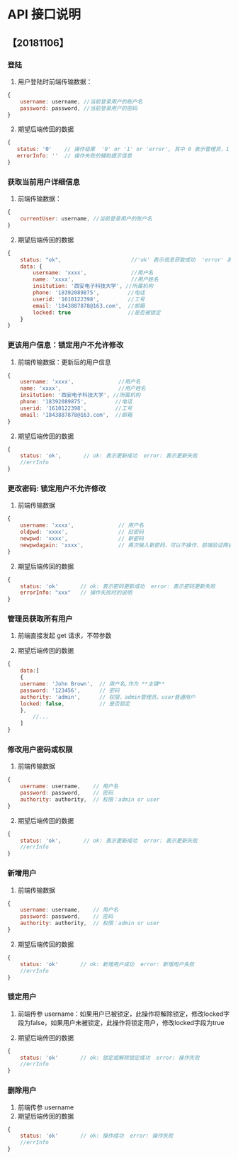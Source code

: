 # API 接口说明

## 【20181106】

### 登陆

1. 用户登陆时前端传输数据：
```js
{
    username: username, //当前登录用户的账户名
    password: password, //当前登录用户的密码
}
```
2. 期望后端传回的数据
```js
{
   status: '0'    // 操作结果  '0' or '1' or 'error', 其中 0 表示管理员，1 表示普通用户，error 表示用户登录失败
   errorInfo: ''  // 操作失败的辅助提示信息
}
```

### 获取当前用户详细信息

1. 前端传输数据：
```js
{
    currentUser: username, //当前登录用户的账户名
}
```
2. 期望后端传回的数据
```js
{
    status: "ok",                      //'ok' 表示信息获取成功  'error' 表示信息获取失败
    data: {
        username: 'xxxx',              //用户名
        name: 'xxxx',                  //用户姓名
        insitution: '西安电子科技大学', //所属机构
        phone: '18392089875',         //电话
        userid: '1610122398',         //工号
        email: '1843887878@163.com',  //邮箱
        locked: true                  //是否被锁定
    }
}
```

### 更该用户信息：锁定用户不允许修改

1. 前端传输数据：更新后的用户信息
```js
{
    username: 'xxxx',              //用户名
    name: 'xxxx',                  //用户姓名
    insitution: '西安电子科技大学', //所属机构
    phone: '18392089875',         //电话
    userid: '1610122398',         //工号
    email: '1843887878@163.com',  //邮箱
}
```
2. 期望后端传回的数据
```js
{
    status: 'ok',       // ok: 表示更新成功  error: 表示更新失败
    //errInfo
}
```

### 更改密码: 锁定用户不允许修改

1. 前端传输数据
```js
{
    username: 'xxxx',              // 用户名
    oldpwd: 'xxxx',                // 旧密码
    newpwd: 'xxxx',                // 新密码
    newpwdagain: 'xxxx',           // 再次输入新密码，可以不操作，前端验证两者是否相同，不相同不允许发起请求
}
```
2. 期望后端传回的数据
```js
{
    status: 'ok'       // ok: 表示密码更新成功  error: 表示密码更新失败
    errorInfo: "xxx"   // 操作失败时的说明
}
```

### 管理员获取所有用户

1. 前端直接发起 get 请求，不带参数

2. 期望后端传回的数据
```js
{
    data:[
    {
    username: 'John Brown',  // 用户名,作为 **主键**
    password: '123456',      // 密码
    authority: 'admin',      // 权限，admin管理员，user普通用户
    locked: false,           // 是否锁定
    },
        //...
    ]
}
```
### 修改用户密码或权限

1. 前端传输数据
```js
{
    username: username,    // 用户名
    password: password,    // 密码
    authority: authority,  // 权限：admin or user
}
```
2. 期望后端传回的数据
```js
{
    status: 'ok',       // ok: 表示更新成功  error: 表示更新失败
    //errInfo
}
```

### 新增用户

1. 前端传输数据
```js
{
    username: username,    // 用户名
    password: password,    // 密码
    authority: authority,  // 权限：admin or user
}
```
2. 期望后端传回的数据
```js
{
    status: 'ok'       // ok: 新增用户成功  error: 新增用户失败
    //errInfo
}
```

### 锁定用户

1. 前端传参 username：如果用户已被锁定，此操作将解除锁定，修改locked字段为false，如果用户未被锁定，此操作将锁定用户，修改locked字段为true

2. 期望后端传回的数据
```js
{
    status: 'ok'       // ok: 锁定或解除锁定成功  error: 操作失败
    //errInfo
}
``` 

### 删除用户

1. 前端传参 username
2. 期望后端传回的数据
```js
{
    status: 'ok'       // ok: 操作成功  error: 操作失败
    //errInfo
}
```  
